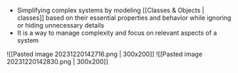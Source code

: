 - Simplifying complex systems by modeling [[Classes & Objects | classes]] based on their essential properties and behavior while ignoring or hiding unnecessary details
- It is a way to manage complexity and focus on relevant aspects of a system

![[Pasted image 20231220142716.png | 300x200]] ![[Pasted image 20231220142830.png | 300x200]]
